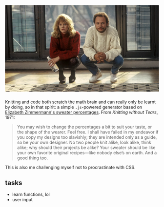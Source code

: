 # ![sweater weather!](/assets/MCDWHHA_EC025.jpg "when harry met sally")

Knitting and code both scratch the math brain and can really only be learnt by doing, so in that spirit: a simple `.js`-powered generator based on [Elizabeth Zimmermann's sweater percentages](https://tutorials.knitpicks.com/percentage-system/). From *Knitting without Tears*, 1971:
>You may wish to change the percentages a bit to suit your taste, or the shape of the wearer. Feel free. I shall have failed in my endeavor if you copy my designs too slavishly; they are intended only as a guide, so be your own designer. No two people knit alike, look alike, think alike; why should their projects be alike? Your sweater should be like your own favorite original recipes—like nobody else’s on earth.
>And a good thing too.

This is also me challenging myself not to procrastinate with CSS.

## tasks
- learn functions, lol
- user input
